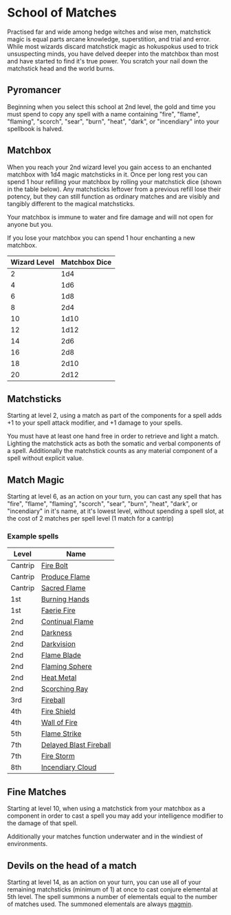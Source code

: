 School of Matches
=================

Practised far and wide among hedge witches and wise men, matchstick magic is
equal parts arcane knowledge, superstition, and trial and error. While most
wizards discard matchstick magic as hokuspokus used to trick unsuspecting
minds, you have delved deeper into the matchbox than most and have started to
find it's true power. You scratch your nail down the matchstick head and the
world burns.

Pyromancer
----------

Beginning when you select this school at 2nd level, the gold and time you must
spend to copy any spell with a name containing "fire", "flame", "flaming",
"scorch", "sear", "burn", "heat", "dark", or "incendiary" into your spellbook
is halved.

Matchbox
--------

When you reach your 2nd wizard level you gain access to an enchanted matchbox
with 1d4 magic matchsticks in it. Once per long rest you can spend 1 hour
refilling your matchbox by rolling your matchstick dice (shown in the table
below). Any matchsticks leftover from a previous refill lose their potency,
but they can still function as ordinary matches and are visibly and tangibly
different to the magical matchsticks.

Your matchbox is immune to water and fire damage and will not open for anyone
but you.

If you lose your matchbox you can spend 1 hour enchanting a new matchbox.

Wizard Level | Matchbox Dice
-------------|--------------
2            | 1d4
4            | 1d6
6            | 1d8
8            | 2d4
10           | 1d10
12           | 1d12
14           | 2d6
16           | 2d8
18           | 2d10
20           | 2d12

Matchsticks
-----------

Starting at level 2, using a match as part of the components for a spell adds
+1 to your spell attack modifier, and +1 damage to your spells.

You must have at least one hand free in order to retrieve and light a match.
Lighting the matchstick acts as both the somatic and verbal components of a
spell. Additionally the matchstick counts as any material component of a spell
without explicit value.

Match Magic
-----------

Starting at level 6, as an action on your turn, you can cast any spell that
has "fire", "flame", "flaming",  "scorch", "sear", "burn", "heat", "dark", or
"incendiary" in it's name, at it's lowest level, without spending a spell
slot, at the cost of 2 matches per spell level (1 match for a cantrip)

### Example spells

Level   | Name                                                                           
--------|-----------------------------------------------------------------------------
Cantrip | [Fire Bolt](https://dndbeyond.com/spells/fire-bolt)
Cantrip | [Produce Flame](https://dndbeyond.com/spells/produce-flame)
Cantrip | [Sacred Flame](https://dndbeyond.com/spells/sacred-flame)
1st     | [Burning Hands](https://dndbeyond.com/spells/burning-hands)
1st     | [Faerie Fire](https://dndbeyond.com/spells/faerie-fire)
2nd     | [Continual Flame](https://dndbeyond.com/spells/continual-flame)
2nd     | [Darkness](https://dndbeyond.com/spells/darkness)
2nd     | [Darkvision](https://dndbeyond.com/spells/darkvision)
2nd     | [Flame Blade](https://dndbeyond.com/spells/flame-blade)
2nd     | [Flaming Sphere](https://dndbeyond.com/spells/flaming-sphere)
2nd     | [Heat Metal](https://dndbeyond.com/spells/heat-metal)
2nd     | [Scorching Ray](https://dndbeyond.com/spells/scorching-ray)
3rd     | [Fireball](https://dndbeyond.com/spells/fireball)
4th     | [Fire Shield](https://dndbeyond.com/spells/fire-shield)
4th     | [Wall of Fire](https://dndbeyond.com/spells/wall-of-fire)
5th     | [Flame Strike](https://dndbeyond.com/spells/flame-strike)
7th     | [Delayed Blast Fireball](https://dndbeyond.com/spells/delayed-blast-fireball) 
7th     | [Fire Storm](https://dndbeyond.com/spells/fire-storm)
8th     | [Incendiary Cloud](https://dndbeyond.com/spells/incendiary-cloud)

Fine Matches
------------

Starting at level 10, when using a matchstick from your matchbox as a
component in order to cast a spell you may add your intelligence modifier to
the damage of that spell.

Additionally your matches function underwater and in the windiest of
environments.

Devils on the head of a match
-----------------------------

Starting at level 14, as an action on your turn, you can use all of your
remaining matchsticks (minimum of 1) at once to cast conjure elemental at 5th
level. The spell summons a number of elementals equal to the number of matches
used. The summoned elementals are always
[magmin](https://www.dndbeyond.com/monsters/magmin).
